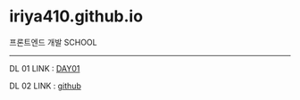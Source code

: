 # iriya410.github.io
프론트엔드 개발 SCHOOL

------
DL 01
LINK : [DAY01](iriya410/githun.io/DL/DAY01)

DL 02
LINK : [github](iriya410/github.io)
